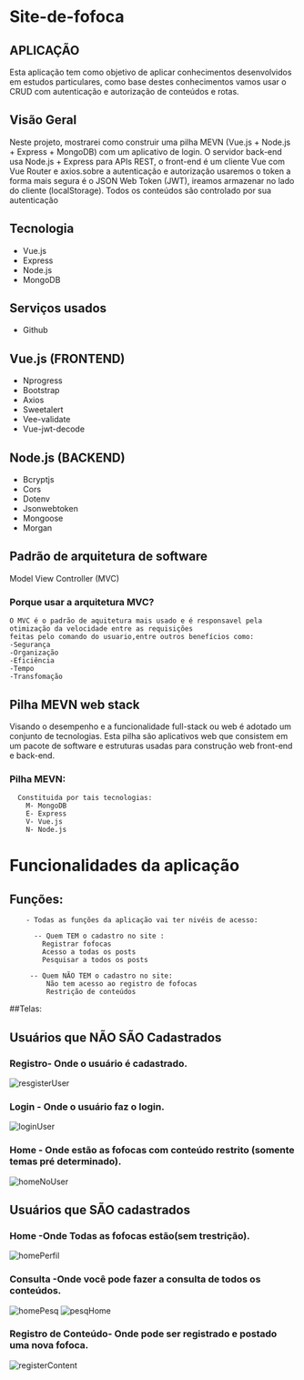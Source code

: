 # Site-de-fofoca

## APLICAÇÃO
  Esta aplicação tem como objetivo de aplicar conhecimentos desenvolvidos em estudos particulares,
  como base destes conhecimentos vamos usar o CRUD  com autenticação e autorização de conteúdos e rotas.
  
## Visão Geral

  Neste projeto, mostrarei como construir uma pilha MEVN (Vue.js + Node.js + Express + MongoDB) com um aplicativo de login. 
  O servidor back-end usa Node.js + Express para APIs REST, o front-end é um cliente Vue com Vue Router e axios.sobre a autenticação
  e autorização usaremos o token a forma mais segura é o JSON Web Token (JWT), ireamos armazenar no lado do cliente (localStorage).
  Todos os conteúdos são controlado por sua autenticação
  

## Tecnologia

  * Vue.js
  * Express
  * Node.js
  * MongoDB

## Serviços usados 

* Github

## Vue.js (FRONTEND)

  * Nprogress
  * Bootstrap
  * Axios
  * Sweetalert
  * Vee-validate
  * Vue-jwt-decode

## Node.js (BACKEND)

 * Bcryptjs
 * Cors
 * Dotenv
 * Jsonwebtoken
 * Mongoose
 * Morgan
## Padrão de arquitetura de software
  Model View Controller (MVC)
  
  ### Porque usar a arquitetura MVC?
    O MVC é o padrão de aquitetura mais usado e é responsavel pela otimização da velocidade entre as requisições
    feitas pelo comando do usuario,entre outros benefícios como:
    -Segurança
    -Organização
    -Eficiência
    -Tempo
    -Transfomação
    
 ## Pilha MEVN web stack
  Visando o desempenho e a funcionalidade full-stack ou web é adotado um conjunto de tecnologias.
  Esta pilha são aplicativos web que consistem em um pacote de software e estruturas usadas para 
  construção web front-end e back-end.
  
  ### Pilha MEVN:
      Constituida por tais tecnologias:
        M- MongoDB
        E- Express
        V- Vue.js
        N- Node.js
        
  # Funcionalidades da aplicação
  
   ## Funções:
        - Todas as funções da aplicação vai ter nivéis de acesso:
        
          -- Quem TEM o cadastro no site :
            Registrar fofocas
            Acesso a todas os posts
            Pesquisar a todos os posts
            
         -- Quem NÃO TEM o cadastro no site:
             Não tem acesso ao registro de fofocas
             Restrição de conteúdos
   
             

##Telas:

  ## Usuários que  NÃO SÃO Cadastrados
    
   ### Registro- Onde o usuário é cadastrado.
   ![resgisterUser](https://user-images.githubusercontent.com/111320172/211595175-f6187960-16ac-4f0e-b4b8-b53afd8bb8d9.jpg)
 
   ### Login - Onde o usuário faz o login.
   ![loginUser](https://user-images.githubusercontent.com/111320172/211595536-72aa6b32-4a98-49c7-b039-e71a36d016ff.jpg)
   
   ### Home - Onde estão as fofocas com conteúdo restrito (somente temas pré determinado).
   ![homeNoUser](https://user-images.githubusercontent.com/111320172/211595683-10e7ff4e-3df4-432e-a214-bf8ffad8cfd4.jpg)
  
 ## Usuários que SÃO cadastrados
    
   ### Home -Onde Todas as fofocas estão(sem trestrição).
   ![homePerfil](https://user-images.githubusercontent.com/111320172/211595843-9ccc5d64-2501-47a7-baa4-89582faac77d.jpg)
   
   ### Consulta -Onde você pode fazer a consulta de todos os conteúdos.
   ![homePesq](https://user-images.githubusercontent.com/111320172/211596128-0c872902-808f-4608-9643-90b914648cc2.jpg)
   ![pesqHome](https://user-images.githubusercontent.com/111320172/211596263-8cf8a5dc-ae84-418d-9d1a-97c40f9417a4.jpg)

   ### Registro de Conteúdo- Onde pode ser registrado e postado uma nova fofoca.
   ![registerContent](https://user-images.githubusercontent.com/111320172/211596376-3a9cffe7-3da4-413e-a87c-1ca9ef614529.jpg)

        
        
        
        
  
        
        
        

